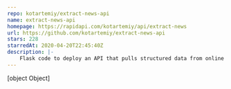 ```yaml
---
repo: kotartemiy/extract-news-api
name: extract-news-api
homepage: https://rapidapi.com/kotartemiy/api/extract-news
url: https://github.com/kotartemiy/extract-news-api
stars: 228
starredAt: 2020-04-20T22:45:40Z
description: |-
    Flask code to deploy an API that pulls structured data from online news articles
---
```


[object Object]
